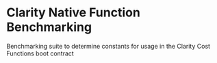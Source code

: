# Clarity Native Function Benchmarking
Benchmarking suite to determine constants for usage in the Clarity Cost Functions boot contract
